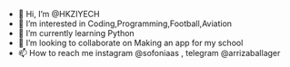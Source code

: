 - 👋 Hi, I’m @HKZIYECH
- 👀 I’m interested in Coding,Programming,Football,Aviation
- 🌱 I’m currently learning Python
- 💞️ I’m looking to collaborate on Making an app for my school
- 📫 How to reach me instagram @sofoniaas , telegram @arrizaballager

<!---
HKZIYECH/HKZIYECH is a ✨ special ✨ repository because its `README.md` (this file) appears on your GitHub profile.
You can click the Preview link to take a look at your changes.
--->
